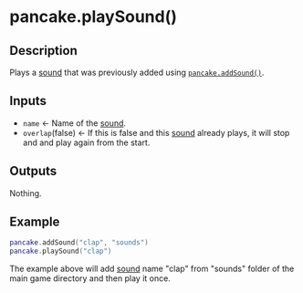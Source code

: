 # pancake.playSound()

## Description

Plays a [sound](/documentation/topics/sounds) that was previously added using [`pancake.addSound()`](/documentation/functions/pancake.addSound()).

## Inputs

- `name` <- Name of the [sound](/documentation/topics/sounds).
- `overlap`(false) <- If this is false and this [sound](/documentation/topics/sounds) already plays, it will stop and and play again from the start.

## Outputs

Nothing.

## Example

```lua
pancake.addSound("clap", "sounds")
pancake.playSound("clap")
```

The example above will add [sound](/documentation/topics/sounds) name "clap" from "sounds" folder of the main game directory and then play it once.
